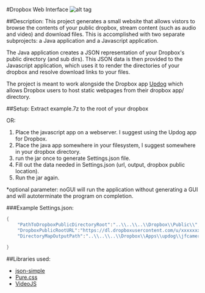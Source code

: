 #Dropbox Web Interface
![alt tag](http://jfcameron.github.io/Images/WebInterface_DirectoryExplorer/Big.png "")

##Description:
This project generates a small website that allows vistors to browse the contents of your public dropbox, stream content (such as audio and video) and download files.
This is accomplished with two separate subprojects: a Java application and a Javascript application.

The Java application creates a JSON representation of your Dropbox's public directory (and sub dirs). This JSON data is then provided to the Javascript application, which uses it to render the directories of your dropbox and resolve download links to your files.

The project is meant to work alongside the Dropbox app [Updog](https://updog.co/) which allows Dropbox users to host static webpages from their dropbox app/ directory.

##Setup:
Extract example.7z to the root of your dropbox 

OR:

1. Place the javascript app on a webserver. I suggest using the Updog app for Dropbox.
2. Place the java app somewhere in your filesystem, I suggest somewhere in your dropbox directory.
3. run the jar once to generate Settings.json file.
4. Fill out the data needed in Settings.json (url, output, dropbox public location).
5. Run the jar again.

*optional parameter: noGUI will run the application without generating a GUI and will autoterminate the program on completion.

###Example Settings.json:
```c++
{
    "PathToDropboxPublicDirectoryRoot":"..\\..\\..\\Dropbox\\Public\\",
    "DropboxPublicRootURL":"https://dl.dropboxusercontent.com/u/xxxxxxxxx/",
    "DirectoryMapOutputPath":"..\\..\\..\\Dropbox\\Apps\\updog\\jfcameron\\PublicInterface\\"
    
}
```

##Libraries used:
* [json-simple](https://github.com/fangyidong/json-simple)
* [Pure.css](https://purecss.io/)
* [VideoJS](http://videojs.com/)